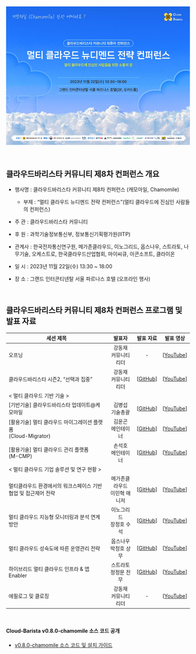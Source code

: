 <p align="center">
  <img src="https://raw.githubusercontent.com/cloud-barista/cloud-barista.github.io/master/assets/img/blog/8th-conference/8th_key_visual.jpg">
</p>
<br>

## 클라우드바리스타 커뮤니티 제8차 컨퍼런스 개요

* 행사명 : 클라우드바리스타 커뮤니티 제8차 컨퍼런스 (캐모마일, Chamomile)<br>
  * 부제 : “멀티 클라우드 뉴디멘드 전략 컨퍼런스”(멀티 클라우드에 진심인 사람들의 컨퍼런스)

* 주  관 : 클라우드바리스타 커뮤니티
 
* 후  원 : 과학기술정보통신부, 정보통신기획평가원(IITP)

* 관계사 : 한국전자통신연구원, 메가존클라우드, 이노그리드, 옵스나우, 스트라토, 나무기술, 오케스트로, 한국클라우드산업협회, 마이씨큐, 아콘소프트, 클라이온

* 일  시 : 2023년 11월 22일(수) 13:30 ~ 18:00

* 장  소 : 그랜드 인터콘티넨탈 서울 파르나스 호텔 (오프라인 행사)

<br>

## 클라우드바리스타 커뮤니티 제8차 컨퍼런스 프로그램 및 발표 자료

| 세션 제목 | 발표자 | 발표 자료 | 발표 영상 |
| ------------------------------ | :--------------: | :----------------: | :--------------------: |
| 오프닝 | 강동재<br>커뮤니티 리더 | - | [[YouTube](https://youtu.be/8WRQ2SBGV7U)] |
| 클라우드바리스타 시즌2, “선택과 집중” | 강동재<br>커뮤니티 리더 | [[GitHub](https://github.com/cloud-barista/docs/blob/master/openseminar/v0.8.0-chamomile/ppt_files/01_Cloud_Barista_Season_2-Selection%20and%20Concentration.pdf)] | [[YouTube](https://youtu.be/coDbBnctLag)] |
| < 멀티 클라우드 기반 기술 > |||
| [기반기술] 클라우드바리스타 업데이트@케모마일 | 김병섭<br>기술총괄 | [[GitHub](https://github.com/cloud-barista/docs/blob/master/openseminar/v0.8.0-chamomile/ppt_files/02_Cloud_Barista_Update%40Chamomile.pdf)] | [[YouTube](https://youtu.be/DhGQOYtmsBc)] |
| [활용기술] 멀티 클라우드 마이그레이션 플랫폼 <br>(Cloud-Migrator) | 김윤곤<br>메인테이너 | [[GitHub](https://github.com/cloud-barista/docs/blob/master/openseminar/v0.8.0-chamomile/ppt_files/03_Multi-Cloud_Migration_Platform(Cloud-Migrator).pdf)] | [[YouTube](https://youtu.be/zJSVKPTI96c)] |
| [활용기술] 멀티 클라우드 관리 플랫폼 <br>(M-CMP) | 손석호<br>메인테이너 | [[GitHub](https://github.com/cloud-barista/docs/blob/master/openseminar/v0.8.0-chamomile/ppt_files/04_Multi-Cloud_Management_Platform(M-CMP).pdf)] | [[YouTube](https://youtu.be/JYan_SCJNCk)] |
| < 멀티 클라우드 기업 솔루션 및 연구 현황 > |||
| 멀티클라우드 환경에서의 워크스페이스 기반 협업 및 접근제어 전략 | 메가존클라우드<br>이민혁 매니저 | [[GitHub](https://github.com/cloud-barista/docs/blob/master/openseminar/v0.8.0-chamomile/ppt_files/05_Workspace-Based_Collaboration_and_Access_Control_Strategies_in_Multi-Cloud_Environment.pdf)] | [[YouTube](https://youtu.be/S_0XxcSnxX8)] |
| 멀티 클라우드 지능형 모니터링과 분석 연계 방안 | 이노그리드<br>장정호 수석 | [[GitHub](https://github.com/cloud-barista/docs/blob/master/openseminar/v0.8.0-chamomile/ppt_files/06_Intelligent_Monitoring_and_Analysis_Linkage_in_Multi-Cloud_Environment.pdf)] | [[YouTube](https://youtu.be/huPMDVeyKCw)] |
| 멀티 클라우드 성숙도에 따른 운영관리 전략 | 옵스나우<br>박정호 상무 | [[GitHub](https://github.com/cloud-barista/docs/blob/master/openseminar/v0.8.0-chamomile/ppt_files/07_Operational_Management_Strategies_according_to_Multi-Cloud_Maturity_Level.pdf)] | [[YouTube](https://youtu.be/E-DcyhnJYD8)] |
| 하이브리드 멀티 클라우드 인프라 & 앱 Enabler | 스트라토<br>정정문 전무 | [[GitHub](https://github.com/cloud-barista/docs/blob/master/openseminar/v0.8.0-chamomile/ppt_files/08_Hybrid_Multi-Cloud_Infrastructure_and_App_Enabler.pdf)] | [[YouTube](https://youtu.be/tA7Z9FDDHtU)] |
| 에필로그 및 클로징 | 강동재<br>커뮤니티 리더 | - | [[YouTube](https://youtu.be/iw045Qc0Org)] |
<br>

#### Cloud-Barista v0.8.0-chamomile 소스 코드 공개

* [v0.8.0-chamomile 소스 코드 및 설치 가이드](https://github.com/cloud-barista/cloud-barista/tree/v0.8.0 "github.com/cloud-barista/cloud-barista/tree/v0.8.0")
